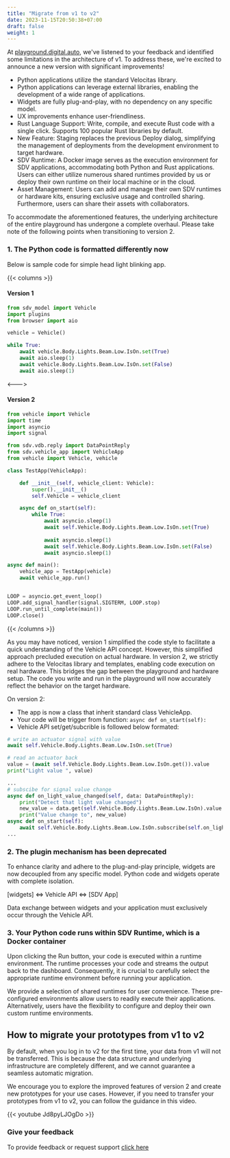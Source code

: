 ```yaml
---
title: "Migrate from v1 to v2"
date: 2023-11-15T20:50:38+07:00
draft: false
weight: 1
---
```


At [playground.digital.auto](https://playground.digital.auto), we've listened to your feedback and identified some limitations in the architecture of v1. To address these, we're excited to announce a new version with significant improvements!
- Python applications utilize the standard Velocitas library. 
- Python applications can leverage external libraries, enabling the development of a wide range of applications.
- Widgets are fully plug-and-play, with no dependency on any specific model.
- UX improvements enhance user-friendliness.
- Rust Language Support: Write, compile, and execute Rust code with a single click. Supports 100 popular Rust libraries by default.
- New Feature: Staging replaces the previous Deploy dialog, simplifying the management of deployments from the development environment to target hardware.
- SDV Runtime: A Docker image serves as the execution environment for SDV applications, accommodating both Python and Rust applications. Users can either utilize numerous shared runtimes provided by us or deploy their own runtime on their local machine or in the cloud.
- Asset Management: Users can add and manage their own SDV runtimes or hardware kits, ensuring exclusive usage and controlled sharing. Furthermore, users can share their assets with collaborators.

To accommodate the aforementioned features, the underlying architecture of the entire playground has undergone a complete overhaul. Please take note of the following points when transitioning to version 2.

### 1. The Python code is formatted differently now

Below is sample code for simple head light blinking app.

{{< columns >}} <!-- begin columns block -->
#### Version 1
```python
from sdv_model import Vehicle
import plugins
from browser import aio

vehicle = Vehicle()

while True:
    await vehicle.Body.Lights.Beam.Low.IsOn.set(True)
    await aio.sleep(1)
    await vehicle.Body.Lights.Beam.Low.IsOn.set(False)
    await aio.sleep(1)
```

<---> <!-- magic separator, between columns -->

#### Version 2
```python
from vehicle import Vehicle
import time
import asyncio
import signal

from sdv.vdb.reply import DataPointReply
from sdv.vehicle_app import VehicleApp
from vehicle import Vehicle, vehicle

class TestApp(VehicleApp):

    def __init__(self, vehicle_client: Vehicle):
        super().__init__()
        self.Vehicle = vehicle_client

    async def on_start(self):
        while True:
            await asyncio.sleep(1)
            await self.Vehicle.Body.Lights.Beam.Low.IsOn.set(True)
            
            await asyncio.sleep(1)
            await self.Vehicle.Body.Lights.Beam.Low.IsOn.set(False)
            await asyncio.sleep(1)

async def main():
    vehicle_app = TestApp(vehicle)
    await vehicle_app.run()


LOOP = asyncio.get_event_loop()
LOOP.add_signal_handler(signal.SIGTERM, LOOP.stop)
LOOP.run_until_complete(main())
LOOP.close()
```

{{< /columns >}}

As you may have noticed, version 1 simplified the code style to facilitate a quick understanding of the Vehicle API concept. However, this simplified approach precluded execution on actual hardware. In version 2, we strictly adhere to the Velocitas library and templates, enabling code execution on real hardware. This bridges the gap between the playground and hardware setup. The code you write and run in the playground will now accurately reflect the behavior on the target hardware.

On version 2:
- The app is now a class that inherit standard class VehicleApp.
- Your code will be trigger from function: `async def on_start(self):`
- Vehicle API set/get/subcrible is followed below formated:
```python
# write an actuator signal with value
await self.Vehicle.Body.Lights.Beam.Low.IsOn.set(True)

# read an actuator back
value = (await self.Vehicle.Body.Lights.Beam.Low.IsOn.get()).value
print("Light value ", value)

...
# subscibe for signal value change
async def on_light_value_changed(self, data: DataPointReply):
    print("Detect that light value changed")
    new_value = data.get(self.Vehicle.Body.Lights.Beam.Low.IsOn).value
    print("Value change to", new_value)
async def on_start(self):
    await self.Vehicle.Body.Lights.Beam.Low.IsOn.subscribe(self.on_light_value_changed)
...

```

### 2. The plugin mechanism has been deprecated
To enhance clarity and adhere to the plug-and-play principle, widgets are now decoupled from any specific model. Python code and widgets operate with complete isolation.

[widgets] <=> Vehicle API <=> [SDV App]

Data exchange between widgets and your application must exclusively occur through the Vehicle API.


### 3. Your Python code runs within SDV Runtime, which is a Docker container
Upon clicking the Run button, your code is executed within a runtime environment. The runtime processes your code and streams the output back to the dashboard. Consequently, it is crucial to carefully select the appropriate runtime environment before running your application.

We provide a selection of shared runtimes for user convenience. These pre-configured environments allow users to readily execute their applications. Alternatively, users have the flexibility to configure and deploy their own custom runtime environments.


## How to migrate your prototypes from v1 to v2

By default, when you log in to v2 for the first time, your data from v1 will not be transferred. This is because the data structure and underlying infrastructure are completely different, and we cannot guarantee a seamless automatic migration.

We encourage you to explore the improved features of version 2 and create new prototypes for your use cases. However, if you need to transfer your prototypes from v1 to v2, you can follow the guidance in this video.

{{< youtube Jd8pyLJOgDo >}}




### Give your feedback
To provide feedback or request support [click here](https://forms.office.com/e/P5gv3U3dzA)
